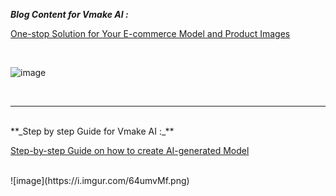 **_Blog Content for Vmake AI :_**
<br />

<a href="https://sweetrain05.github.io/marketing-content-sample/vmakeai_blog_sample.html" target="_blank">One-stop Solution for Your E-commerce Model and Product Images</a>

<br />

![image](https://i.imgur.com/KTlcEg6.png)

<br>

---

<br />
**_Step by step Guide for Vmake AI :_**
<br />

<a href="https://sweetrain05.github.io/marketing-content-sample/vmakeai_how_to_guide.png" target="_blank">Step-by-step Guide on how to create AI-generated Model</a>

<br />
![image](https://i.imgur.com/64umvMf.png)

<br>
